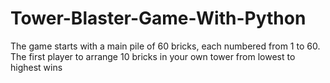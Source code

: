 # Tower-Blaster-Game-With-Python
The game starts with a main pile of 60 bricks, each numbered from 1 to 60. The first player to arrange 10 bricks in your own tower from lowest to highest wins

